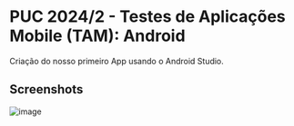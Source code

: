 # PUC 2024/2 - Testes de Aplicações Mobile (TAM): Android

Criação do nosso primeiro App usando o Android Studio.

## Screenshots

![image](https://github.com/user-attachments/assets/031589cc-030c-428d-8301-f3638f5cdb45)
